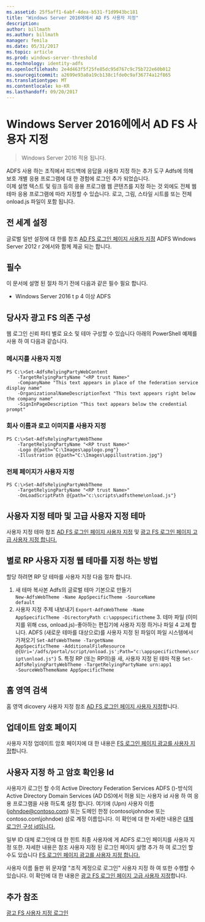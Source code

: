 ```yaml
---
ms.assetid: 25f5aff1-6abf-4dea-b531-f1d9943bc181
title: "Windows Server 2016에에서 AD FS 사용자 지정"
description: 
author: billmath
ms.author: billmath
manager: femila
ms.date: 05/31/2017
ms.topic: article
ms.prod: windows-server-threshold
ms.technology: identity-adfs
ms.openlocfilehash: 2e4d463f5f25fe85dc95d767c9c75b722e60b012
ms.sourcegitcommit: a2699e93a0a19cb138c1fde0c9af36774a12f865
ms.translationtype: MT
ms.contentlocale: ko-KR
ms.lasthandoff: 09/20/2017
---
```

# <a name="ad-fs-customization-in-windows-server-2016"></a>Windows Server 2016에에서 AD FS 사용자 지정

>Windows Server 2016 적용 됩니다.

ADFS 사용 하는 조직에서 피드백에 응답을 사용자 지정 하는 추가 도구 Adfs에 의해 보호 개별 응용 프로그램에 대 한 경험에 로그인 추가 되었습니다.  
이제 설명 텍스트 및 링크 등의 응용 프로그램 웹 콘텐츠를 지정 하는 것 외에도 전체 웹 테마 응용 프로그램에 따라 지정할 수 있습니다.  로고, 그림, 스타일 시트를 또는 전체 onload.js 파일이 포함 됩니다.  
  
## <a name="global-settings"></a>전 세계 설정    
글로벌 일반 설정에 대 한를 참조 [AD FS 로그인 페이지 사용자 지정](https://technet.microsoft.com/library/dn280950.aspx) ADFS Windows Server 2012 r 2에서와 함께 제공 되는 합니다.  
  
## <a name="pre-requisites"></a>필수  
이 문서에 설명 된 절차 하기 전에 다음과 같은 필수 필요 합니다.  
  
-   Windows Server 2016 t p 4 이상 ADFS  
  
## <a name="configure-ad-fs-relying-parties"></a>당사자 광고 FS 의존 구성  
웹 로그인 신뢰 파티 별로 요소 및 테마 구성할 수 있습니다 아래의 PowerShell 예제를 사용 하 여 다음과 같습니다.  
  
### <a name="customize-messages"></a>메시지를 사용자 지정  
  
```  
PS C:\>Set-AdfsRelyingPartyWebContent  
    -TargetRelyingPartyName "<RP trust Name>"  
    -CompanyName "This text appears in place of the federation service display name"  
    -OrganizationalNameDescriptionText "This text appears right below the company name"  
    -SignInPageDescription "This text appears below the credential prompt"  
```  
  
### <a name="customize-company-name-logo-and-image"></a>회사 이름과 로고 이미지를 사용자 지정  
  
```  
PS C:\>Set-AdfsRelyingPartyWebTheme  
    -TargetRelyingPartyName "<RP trust Name>"  
    -Logo @{path="C:\Images\applogo.png"}  
    -Illustration @{path="C:\Images\appillustration.jpg"}  
```  
  
### <a name="customize-entire-page"></a>전체 페이지가 사용자 지정  
  
```  
PS C:\>Set-AdfsRelyingPartyWebTheme  
    -TargetRelyingPartyName "<RP trust Name>"  
    -OnLoadScriptPath @{path="c:\scripts\adfstheme\onload.js"}  
```  
  
## <a name="custom-themes-and-advanced-custom-themes"></a>사용자 지정 테마 및 고급 사용자 지정 테마  
  
사용자 지정 테마 참조 [AD FS 로그인 페이지 사용자 지정](https://technet.microsoft.com/library/dn280950.aspx) 및 [광고 FS 로그인 페이지 고급 사용자 지정 합니다.](https://technet.microsoft.com/library/dn636121.aspx)  
  
## <a name="assigning-custom-web-themes-per-rp"></a>별로 RP 사용자 지정 웹 테마를 지정 하는 방법  
  
할당 하려면 RP 당 테마를 사용자 지정 다음 절차 합니다.  
  
1. 새 테마 복사본 Adfs의 글로벌 테마 기본으로 만들기  
<code>New-AdfsWebTheme -Name AppSpecificTheme -SourceName default</code>  
2.  사용자 지정 주제 내보내기 <code>Export-AdfsWebTheme -Name AppSpecificTheme -DirectoryPath c:\appspecifictheme</code> 3. 테마 파일 (이미지를 위해 css, onload.js)-좋아하는 편집기에 사용자 지정 하거나 파일 4 교체 합니다. ADFS (새로운 테마를 대상으로)를 사용자 지정 된 파일이 파일 시스템에서 가져오기 <code>Set-AdfsWebTheme -TargetName AppSpecificTheme -AdditionalFileResource @{Uri='/adfs/portal/script/onload.js';Path="c:\appspecifictheme\script\onload.js"}</code> 5. 특정 RP (또는 RP의)을 새, 사용자 지정 된 테마 적용
<code>Set-AdfsRelyingPartyWebTheme -TargetRelyingPartyName urn:app1 -SourceWebThemeName AppSpecificTheme</code>  
  
## <a name="home-realm-discovery"></a>홈 영역 검색  
홈 영역 dicovery 사용자 지정 참조 [AD FS 로그인 페이지 사용자 지정](https://technet.microsoft.com/library/dn280950.aspx)합니다.  
  
## <a name="updated-password-page"></a>업데이트 암호 페이지  
사용자 지정 업데이트 암호 페이지에 대 한 내용은 [FS 로그인 페이지 광고를 사용자 지정](https://technet.microsoft.com/library/dn280950.aspx)합니다.  
  
## <a name="customizing-and-alternate-ids"></a>사용자 지정 하 고 암호 확인용 Id  
사용자가 로그인 할 수의 Active Directory Federation Services ADFS ()-방식의 Active Directory Domain Services (AD DS)에서 허용 되는 사용자 id 사용 하 여 응용 프로그램을 사용 하도록 설정 합니다. 여기에 (Upn) 사용자 이름 (johndoe@contoso.com) 또는 도메인 한정 (contoso\johndoe 또는 contoso.com\johndoe) 삼로 계정 이름입니다.  이 확인에 대 한 자세한 내용은 [대체 로그인 구성 id입니다.](Configuring-Alternate-Login-ID.md)  
  
일부 ID 대체 로그인에 대 한 힌트 최종 사용자에 게 ADFS 로그인 페이지를 사용자 지정 또한. 자세한 내용은 참조 사용자 지정 된 로그인 페이지 설명 추가 하 여 로그인 할 수도 있습니다 [FS 로그인 페이지 광고를 사용자 지정 합니다.](https://technet.microsoft.com/library/dn280950.aspx)   
  
사용자 이름 들판 위 문자열 "조직 계정으로 로그인" 사용자 지정 하 여 또한 수행할 수 있습니다.  이 확인에 대 한 내용은 [광고 FS 로그인 페이지 고급 사용자 지정](https://technet.microsoft.com/library/dn636121.aspx)합니다.  

## <a name="additional-references"></a>추가 참조 
[광고 FS 사용자 지정 로그인](AD-FS-user-sign-in-customization.md)  
